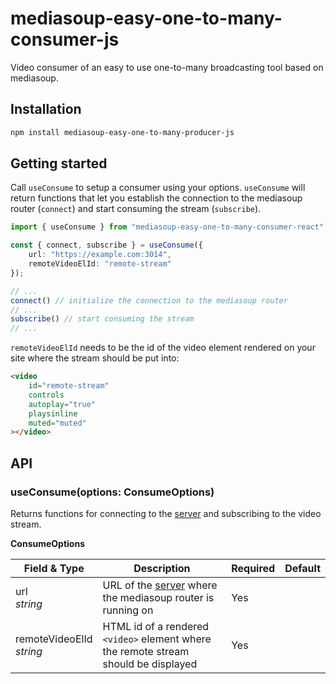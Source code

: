 # mediasoup-easy-one-to-many-consumer-js

Video consumer of an easy to use one-to-many broadcasting tool based on mediasoup.

## Installation

```sh
npm install mediasoup-easy-one-to-many-producer-js
```

## Getting started

Call `useConsume` to setup a consumer using your options. `useConsume` will return functions that let you  establish the connection to the mediasoup router (`connect`) and start consuming the stream (`subscribe`).

```ts
import { useConsume } from "mediasoup-easy-one-to-many-consumer-react";

const { connect, subscribe } = useConsume({
    url: "https://example.com:3014",
    remoteVideoElId: "remote-stream"
});

// ...
connect() // initialize the connection to the mediasoup router
// ...
subscribe() // start consuming the stream
// ...
```

`remoteVideoElId` needs to be the id of the video element rendered on your site where the stream should be put into:

```html
<video
    id="remote-stream"
    controls
    autoplay="true"
    playsinline
    muted="muted"
></video>
```

## API

### useConsume(options: ConsumeOptions)

Returns functions for connecting to the [server](https://github.com/sandro-salzmann/mediasoup-easy-one-to-many-server) and subscribing to the video stream.

**ConsumeOptions**

| Field & Type                    | Description                                                                                                                        | Required | Default |
| ------------------------------- | ---------------------------------------------------------------------------------------------------------------------------------- | -------- | ------- |
| url <br /> *string*             | URL of the [server](https://github.com/sandro-salzmann/mediasoup-easy-one-to-many-server) where the mediasoup router is running on | Yes      |         |
| remoteVideoElId <br /> *string* | HTML id of a rendered `<video>` element where the remote stream should be displayed                                                | Yes      |         |
